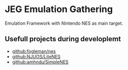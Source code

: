# JEG Emulation Gathering

Emulation Framework with Nintendo NES as main target.

## Usefull projects during developlemt
* [github:fogleman/nes](https://github.com/fogleman/nes)
* [github:NJUOS/LiteNES](https://github.com/NJUOS/LiteNES)
* [github:amhndu/SimpleNES](https://github.com/amhndu/SimpleNES)